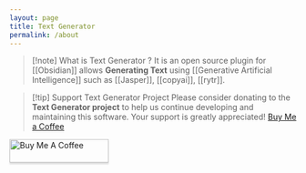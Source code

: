 ```yaml
---
layout: page
title: Text Generator
permalink: /about
---
```



> [!note] What is Text Generator ?
> It is an open source plugin for [[Obsidian]] allows **Generating Text** using [[Generative Artificial Intelligence]] such as [[Jasper]], [[copyai]], [[rytr]].  
>  

> [!tip] Support Text Generator Project
> Please consider donating to the **Text Generator project** to help us continue developing and maintaining this software. Your support is greatly appreciated!  [Buy Me a Coffee](https://www.buymeacoffee.com/haouarine)

<a href="https://www.buymeacoffee.com/gbraad" target="_blank"><img src="https://www.buymeacoffee.com/assets/img/custom_images/orange_img.png" alt="Buy Me A Coffee" style="height: 41px !important;width: 174px !important;box-shadow: 0px 3px 2px 0px rgba(190, 190, 190, 0.5) !important;-webkit-box-shadow: 0px 3px 2px 0px rgba(190, 190, 190, 0.5) !important;" ></a>
